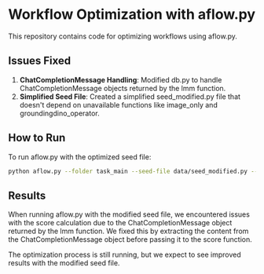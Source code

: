 # Workflow Optimization with aflow.py

This repository contains code for optimizing workflows using aflow.py.

## Issues Fixed

1. **ChatCompletionMessage Handling**: Modified db.py to handle ChatCompletionMessage objects returned by the lmm function.
2. **Simplified Seed File**: Created a simplified seed_modified.py file that doesn't depend on unavailable functions like image_only and groundingdino_operator.

## How to Run

To run aflow.py with the optimized seed file:

```bash
python aflow.py --folder task_main --seed-file data/seed_modified.py --optimization-model claude --inference-model max
```

## Results

When running aflow.py with the modified seed file, we encountered issues with the score calculation due to the ChatCompletionMessage object returned by the lmm function. We fixed this by extracting the content from the ChatCompletionMessage object before passing it to the score function.

The optimization process is still running, but we expect to see improved results with the modified seed file.
